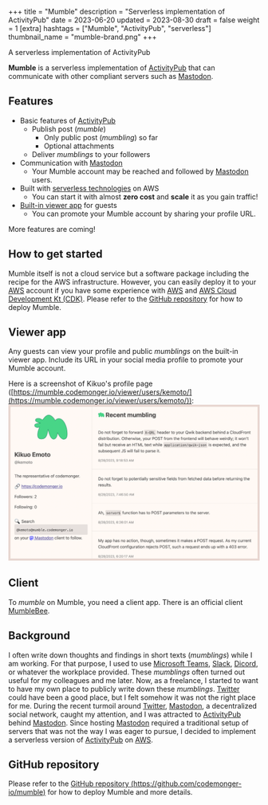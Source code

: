 +++
title = "Mumble"
description = "Serverless implementation of ActivityPub"
date = 2023-06-20
updated = 2023-08-30
draft = false
weight = 1
[extra]
hashtags = ["Mumble", "ActivityPub", "serverless"]
thumbnail_name = "mumble-brand.png"
+++

A serverless implementation of ActivityPub

<!-- more -->

**Mumble** is a serverless implementation of [ActivityPub](https://activitypub.rocks) that can communicate with other compliant servers such as [Mastodon](https://joinmastodon.org/).

## Features

- Basic features of [ActivityPub](https://activitypub.rocks)
    - Publish post (_mumble_)
        - Only public post (_mumbling_) so far
        - Optional attachments
    - Deliver _mumblings_ to your followers
- Communication with [Mastodon](https://joinmastodon.org/)
    - Your Mumble account may be reached and followed by [Mastodon](https://joinmastodon.org/) users.
- Built with [serverless technologies](https://aws.amazon.com/serverless/) on AWS
    - You can start it with almost **zero cost** and **scale** it as you gain traffic!
- [Built-in viewer app](#Viewer_app) for guests
    - You can promote your Mumble account by sharing your profile URL.

More features are coming!

## How to get started

Mumble itself is not a cloud service but a software package including the recipe for the AWS infrastructure.
However, you can easily deploy it to your [AWS](https://aws.amazon.com) account if you have some experience with [AWS](https://aws.amazon.com) and [AWS Cloud Development Kt (CDK)](https://aws.amazon.com/cdk/).
Please refer to the [GitHub repository](https://github.com/codemonger-io/mumble) for how to deploy Mumble.

## Viewer app

Any guests can view your profile and public _mumblings_ on the built-in viewer app.
Include its URL in your social media profile to promote your Mumble account.

Here is a screenshot of Kikuo's profile page ([https://mumble.codemonger.io/viewer/users/kemoto/](https://mumble.codemonger.io/viewer/users/kemoto/)):
![viewer app](./viewer-app.png)

## Client

To _mumble_ on Mumble, you need a client app.
There is an official client [MumbleBee](../mumble-bee/).

## Background

I often write down thoughts and findings in short texts (_mumblings_) while I am working.
For that purpose, I used to use [Microsoft Teams](https://www.microsoft.com/en-us/microsoft-teams/group-chat-software), [Slack](https://slack.com/), [Dicord](https://discord.com), or whatever the workplace provided.
These _mumblings_ often turned out useful for my colleagues and me later.
Now, as a freelance, I started to want to have my own place to publicly write down these _mumblings_.
[Twitter](https://twitter.com) could have been a good place, but I felt somehow it was not the right place for me.
During the recent turmoil around [Twitter](https://twitter.com), [Mastodon](https://joinmastodon.org), a decentralized social network, caught my attention, and I was attracted to [ActivityPub](https://activitypub.rocks) behind [Mastodon](https://joinmastodon.org).
Since hosting [Mastodon](https://joinmastodon.org) required a traditional setup of servers that was not the way I was eager to pursue, I decided to implement a serverless version of [ActivityPub](https://activitypub.rocks) on [AWS](https://aws.amazon.com).

## GitHub repository

Please refer to the [GitHub repository (https://github.com/codemonger-io/mumble)](https://github.com/codemonger-io/mumble) for how to deploy Mumble and more details.